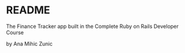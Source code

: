 # README

The Finance Tracker app built in the Complete Ruby on Rails Developer Course

by Ana Mihic Zunic